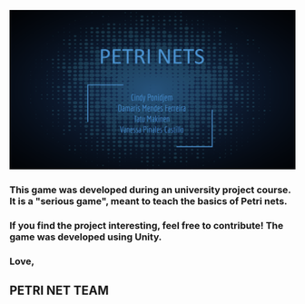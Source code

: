 ![banner image](Banner.png?raw=true "Title")

### This game was developed during an university project course. It is a "serious game", meant to teach the basics of Petri nets. 
### If you find the project interesting, feel free to contribute! The game was developed using Unity.


### Love,
## PETRI NET TEAM
